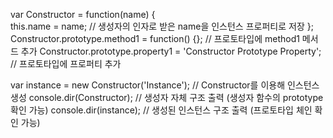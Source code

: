 var Constructor = function(name) {  
  this.name = name;  // 생성자의 인자로 받은 name을 인스턴스 프로퍼티로 저장
};
Constructor.prototype.method1 = function() {};  // 프로토타입에 method1 메서드 추가
Constructor.prototype.property1 = 'Constructor Prototype Property';  // 프로토타입에 프로퍼티 추가

var instance = new Constructor('Instance');  // Constructor를 이용해 인스턴스 생성
console.dir(Constructor);  // 생성자 자체 구조 출력 (생성자 함수의 prototype 확인 가능)
console.dir(instance);  // 생성된 인스턴스 구조 출력 (프로토타입 체인 확인 가능)
